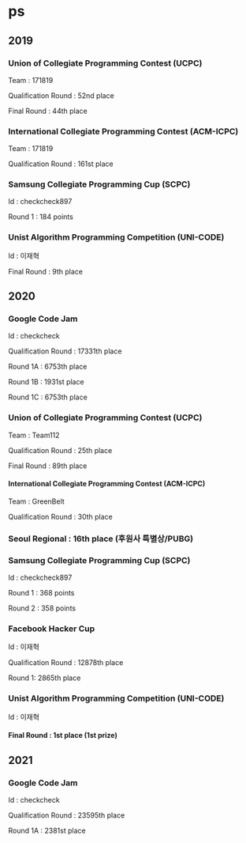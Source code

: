 # ps

## 2019

### Union of Collegiate Programming Contest (UCPC)

Team : 171819

Qualification Round : 52nd place

Final Round : 44th place

### International Collegiate Programming Contest (ACM-ICPC)

Team : 171819

Qualification Round : 161st place

### Samsung Collegiate Programming Cup (SCPC)

Id : checkcheck897

Round 1 : 184 points

### Unist Algorithm Programming Competition (UNI-CODE)

Id : 이재혁

Final Round : 9th place


###

## 2020


### Google Code Jam

Id : checkcheck

Qualification Round : 17331th place

Round 1A : 6753th place

Round 1B : 1931st place

Round 1C : 6753th place


### Union of Collegiate Programming Contest (UCPC)

Team : Team112

Qualification Round : 25th place

Final Round : 89th place

#### International Collegiate Programming Contest (ACM-ICPC)

Team : GreenBelt

Qualification Round : 30th place

### Seoul Regional : 16th place (후원사 특별상/PUBG)


### Samsung Collegiate Programming Cup (SCPC)

Id : checkcheck897

Round 1 : 368 points

Round 2 : 358 points


### Facebook Hacker Cup

Id : 이재혁

Qualification Round : 12878th place

Round 1: 2865th place


### Unist Algorithm Programming Competition (UNI-CODE)

Id : 이재혁

#### Final Round : 1st place (1st prize)

## 2021

### Google Code Jam

Id : checkcheck

Qualification Round : 23595th place

Round 1A : 2381st place

